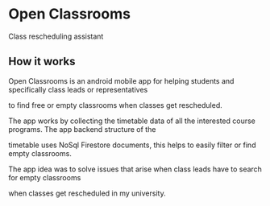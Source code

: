 # Open Classrooms

Class rescheduling assistant

## How it works

Open Classrooms is an android mobile app for helping students and specifically class leads or representatives 

to find free or empty classrooms when classes get rescheduled. 


The app works by collecting the timetable data of all the interested course programs. The app backend structure of the 

timetable uses NoSql Firestore documents, this helps to easily filter or find empty classrooms.


The app idea was to solve issues that arise when class leads have to search for empty classrooms 
 
when classes get rescheduled in my university.
